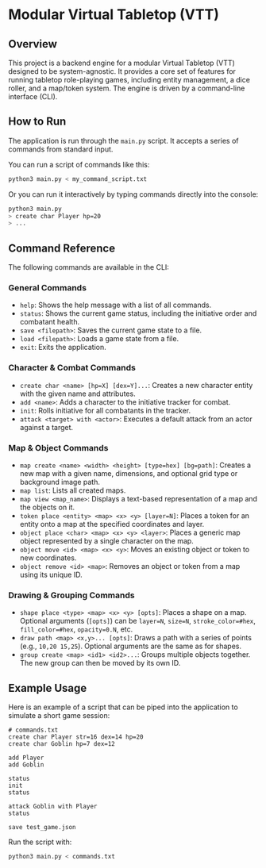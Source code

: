 # Modular Virtual Tabletop (VTT)

## Overview

This project is a backend engine for a modular Virtual Tabletop (VTT) designed to be system-agnostic. It provides a core set of features for running tabletop role-playing games, including entity management, a dice roller, and a map/token system. The engine is driven by a command-line interface (CLI).

## How to Run

The application is run through the `main.py` script. It accepts a series of commands from standard input.

You can run a script of commands like this:
```bash
python3 main.py < my_command_script.txt
```

Or you can run it interactively by typing commands directly into the console:
```bash
python3 main.py
> create char Player hp=20
> ...
```

## Command Reference

The following commands are available in the CLI:

### General Commands
- `help`: Shows the help message with a list of all commands.
- `status`: Shows the current game status, including the initiative order and combatant health.
- `save <filepath>`: Saves the current game state to a file.
- `load <filepath>`: Loads a game state from a file.
- `exit`: Exits the application.

### Character & Combat Commands
- `create char <name> [hp=X] [dex=Y]...`: Creates a new character entity with the given name and attributes.
- `add <name>`: Adds a character to the initiative tracker for combat.
- `init`: Rolls initiative for all combatants in the tracker.
- `attack <target> with <actor>`: Executes a default attack from an actor against a target.

### Map & Object Commands
- `map create <name> <width> <height> [type=hex] [bg=path]`: Creates a new map with a given name, dimensions, and optional grid type or background image path.
- `map list`: Lists all created maps.
- `map view <map_name>`: Displays a text-based representation of a map and the objects on it.
- `token place <entity> <map> <x> <y> [layer=N]`: Places a token for an entity onto a map at the specified coordinates and layer.
- `object place <char> <map> <x> <y> <layer>`: Places a generic map object represented by a single character on the map.
- `object move <id> <map> <x> <y>`: Moves an existing object or token to new coordinates.
- `object remove <id> <map>`: Removes an object or token from a map using its unique ID.

### Drawing & Grouping Commands
- `shape place <type> <map> <x> <y> [opts]`: Places a shape on a map. Optional arguments (`[opts]`) can be `layer=N`, `size=N`, `stroke_color=#hex`, `fill_color=#hex`, `opacity=0.N`, etc.
- `draw path <map> <x,y>... [opts]`: Draws a path with a series of points (e.g., `10,20 15,25`). Optional arguments are the same as for shapes.
- `group create <map> <id1> <id2>...`: Groups multiple objects together. The new group can then be moved by its own ID.

## Example Usage

Here is an example of a script that can be piped into the application to simulate a short game session:

```
# commands.txt
create char Player str=16 dex=14 hp=20
create char Goblin hp=7 dex=12

add Player
add Goblin

status
init
status

attack Goblin with Player
status

save test_game.json
```

Run the script with:
```bash
python3 main.py < commands.txt
```
